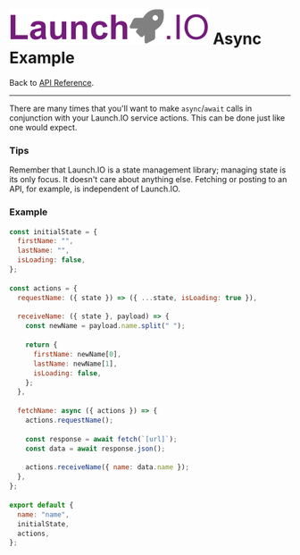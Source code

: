 # ![Launch.IO Logo](../../logo/logo-small.png) Async Example

Back to [API Reference](./index.md).

---

There are many times that you'll want to make `async`/`await` calls in conjunction with your Launch.IO service actions. This can be done just like one would expect.

### Tips

Remember that Launch.IO is a state management library; managing state is its only focus. It doesn't care about anything else. Fetching or posting to an API, for example, is independent of Launch.IO.

### Example

```javascript
const initialState = {
  firstName: "",
  lastName: "",
  isLoading: false,
};

const actions = {
  requestName: ({ state }) => ({ ...state, isLoading: true }),

  receiveName: ({ state }, payload) => {
    const newName = payload.name.split(" ");

    return {
      firstName: newName[0],
      lastName: newName[1],
      isLoading: false,
    };
  },

  fetchName: async ({ actions }) => {
    actions.requestName();

    const response = await fetch(`[url]`);
    const data = await response.json();

    actions.receiveName({ name: data.name });
  },
};

export default {
  name: "name",
  initialState,
  actions,
};
```
